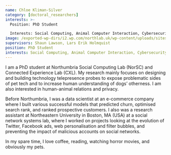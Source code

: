 ```yaml
---
name: Chloe Kliman-Silver
category: [doctoral_researchers]
interests: >-
  Position: PhD Student

  Interests: Social Computing, Animal Computer Interaction, Cybersecurity, Social Network Systems
image: /exported-wp-dirs/i2.wp.com/northlab.uk/wp-content/uploads/sites/15/2020/03/rsz_1signal-2019-06-01-120615-213c8.jpg
supervisors: Shaun Lawson, Lars Erik Holmquist
position: PhD Student 
interests: Social Computing, Animal Computer Interaction, Cybersecurity, Social Network Systems   
---
```

I am a PhD student at Northumbria Social Computing Lab (NorSC) and Connected Experience Lab (CXL). My research mainly focuses on designing and building technology telepresence probes to expose problematic sides of pet tech and to increase human understanding of dogs’ otherness. I am also interested in human-animal relations and privacy.

Before Northumbria, I was a data scientist at an e-commerce company where I built various successful models that predicted churn, optimised search rank, and ranked prospective customers. I also was a research assistant at Northeastern University in Boston, MA (USA) at a social network systems lab, where I worked on projects looking at the evolution of Twitter, Facebook ads, web personalisation and filter bubbles, and preventing the impact of malicious accounts on social networks.

In my spare time, I love coffee, reading, watching horror movies, and obviously my pets.